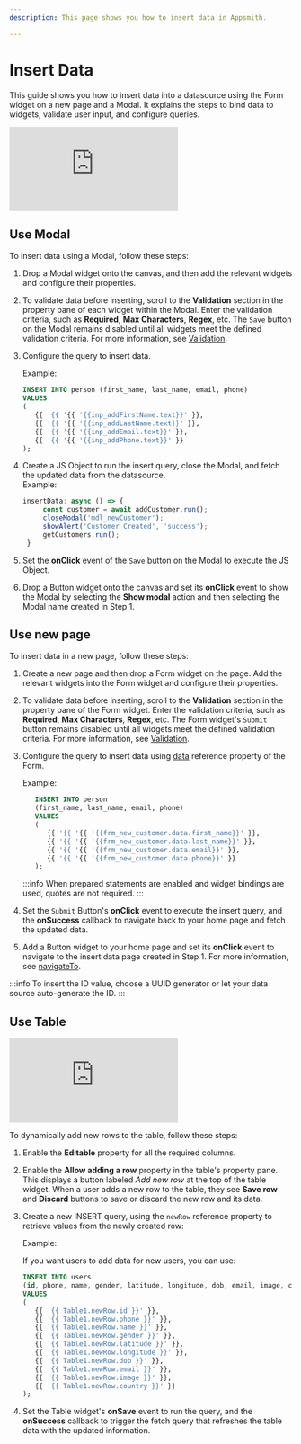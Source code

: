 ```yaml
---
description: This page shows you how to insert data in Appsmith. 

---
```


# Insert Data

This guide shows you how to insert data into a datasource using the Form widget on a new page and a Modal. It explains the steps to bind data to widgets, validate user input, and configure queries.

<div style={{ '{{ position: "relative", paddingBottom: "calc(50.520833333333336% + 41px)", height: "0", width: "100%" }}' }}>
  <iframe src="https://demo.arcade.software/4HdgmwDfdpgGly9XxIsz?embed" frameborder="0" loading="lazy" webkitallowfullscreen mozallowfullscreen allowfullscreen style={{ '{{ position: "absolute", top: "0", left: "0", width: "100%", height: "100%", colorScheme: "light" }}' }} title="Appsmith | Connect Data">
  </iframe>
</div>

## Use Modal
To insert data using a Modal, follow these steps:
1. Drop a Modal widget onto the canvas, and then add the relevant widgets and configure their properties.
2. To validate data before inserting, scroll to the **Validation** section in the property pane of each widget within the Modal. Enter the validation criteria, such as **Required**, **Max Characters**, **Regex**, etc. The `Save` button on the Modal remains disabled until all widgets meet the defined validation criteria. For more information, see [Validation](/reference/widgets/input#regex-string).
3. Configure the query to insert data.

   Example:
   ```sql
   INSERT INTO person (first_name, last_name, email, phone)
   VALUES 
   (
      {{ '{{ '{{ '{{inp_addFirstName.text}}' }},
      {{ '{{ '{{ '{{inp_addLastName.text}}' }}, 
      {{ '{{ '{{ '{{inp_addEmail.text}}' }}, 
      {{ '{{ '{{ '{{inp_addPhone.text}}' }}
   );
   ```
4. Create a JS Object to run the insert query, close the Modal, and fetch the updated data from the datasource.   
   Example:
   ```jsx
   insertData: async () => {
		const customer = await addCustomer.run();
		closeModal('mdl_newCustomer');
		showAlert('Customer Created', 'success');
		getCustomers.run();
	}
   ```
5. Set the **onClick** event of the `Save` button on the Modal to execute the JS Object.
6. Drop a Button widget onto the canvas and set its **onClick** event to show the Modal by selecting the **Show modal** action and then selecting the Modal name created in Step 1.

## Use new page
To insert data in a new page, follow these steps:
1. Create a new page and then drop a Form widget on the page. Add the relevant widgets into the Form widget and configure their properties.
2. To validate data before inserting, scroll to the **Validation** section in the property pane of the Form widget. Enter the validation criteria, such as **Required**, **Max Characters**, **Regex**, etc. The Form widget's `Submit` button remains disabled until all widgets meet the defined validation criteria. For more information, see [Validation](/reference/widgets/input#regex-string).
3. Configure the query to insert data using [data](/reference/widgets/form#data-object) reference property of the Form.

   Example:
   ```sql
      INSERT INTO person 
      (first_name, last_name, email, phone)
      VALUES 
      (
         {{ '{{ '{{ '{{frm_new_customer.data.first_name}}' }},
         {{ '{{ '{{ '{{frm_new_customer.data.last_name}}' }},
         {{ '{{ '{{ '{{frm_new_customer.data.email}}' }},
         {{ '{{ '{{ '{{frm_new_customer.data.phone}}' }}
      );
   ```
   :::info
   When prepared statements are enabled and widget bindings are used, quotes are not required.
   :::

4. Set the `Submit` Button's **onClick** event to execute the insert query, and the **onSuccess** callback to navigate back to your home page and fetch the updated data.
5. Add a Button widget to your home page and set its **onClick** event to navigate to the insert data page created in Step 1. 
   For more information, see [navigateTo](/reference/framework/global-functions.md/navigate-to).

:::info
To insert the ID value, choose a UUID generator or let your data source auto-generate the ID.
:::

## Use Table

<div style={{ '{{ position: "relative", paddingBottom: "calc(50.520833333333336% + 41px)", height: "0", width: "100%" }}' }}>
  <iframe src="https://demo.arcade.software/dEZaROvMJIEhkPBmNe82?embed" frameborder="0" loading="lazy" webkitallowfullscreen mozallowfullscreen allowfullscreen style={{ '{{ position: "absolute", top: "0", left: "0", width: "100%", height: "100%", colorScheme: "light" }}' }} title="Appsmith | Connect Data">
  </iframe>
</div>

To dynamically add new rows to the table, follow these steps:

1. Enable the **Editable** property for all the required columns.
2. Enable the **Allow adding a row** property in the table's property pane. This displays a button labeled _Add new row_ at the top of the table widget. When a user adds a new row to the table, they see **Save row** and **Discard** buttons to save or discard the new row and its data.
3. Create a new INSERT query, using the `newRow` reference property to retrieve values from the newly created row:

   Example: 
   
   If you want users to add data for new users, you can use:

   ```sql
   INSERT INTO users 
   (id, phone, name, gender, latitude, longitude, dob, email, image, country) 
   VALUES 
   (
      {{ '{{ Table1.newRow.id }}' }}, 
      {{ '{{ Table1.newRow.phone }}' }}, 
      {{ '{{ Table1.newRow.name }}' }}, 
      {{ '{{ Table1.newRow.gender }}' }}, 
      {{ '{{ Table1.newRow.latitude }}' }}, 
      {{ '{{ Table1.newRow.longitude }}' }}, 
      {{ '{{ Table1.newRow.dob }}' }}, 
      {{ '{{ Table1.newRow.email }}' }}, 
      {{ '{{ Table1.newRow.image }}' }}, 
      {{ '{{ Table1.newRow.country }}' }}
   );
   ```
4. Set the Table widget's **onSave** event to run the query, and the **onSuccess** callback to trigger the fetch query that refreshes the table data with the updated information.